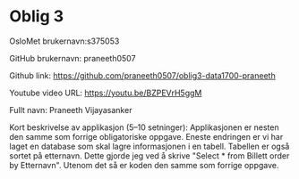 
Oblig 3
=======
OsloMet brukernavn:s375053

GitHub brukernavn: praneeth0507

Github link: https://github.com/praneeth0507/oblig3-data1700-praneeth

Youtube video URL: https://youtu.be/BZPEVrH5ggM

Fullt navn: Praneeth Vijayasanker

Kort beskrivelse av applikasjon (5–10 setninger):
Applikasjonen er nesten den samme som forrige obligatoriske 
oppgave. Eneste endringen er vi har laget en database som skal
lagre informasjonen i en tabell. Tabellen er også sortet på
etternavn. Dette gjorde jeg ved å skrive "Select * from Billett
order by Etternavn". Utenom det så er koden den samme som forrige
oppgave.
